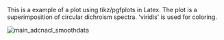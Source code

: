 This is a example of a plot using tikz/pgfplots in Latex.
The plot is a superimposition of circular dichroism spectra.
'viridis' is used for coloring.

![main_adcnacl_smoothdata](/main_adcnacl_smoothdata.png)
